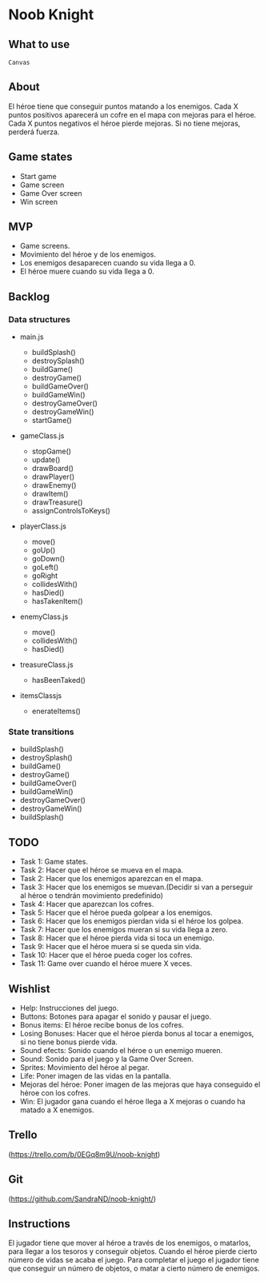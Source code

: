 # Noob Knight
	
##  What to use

	Canvas

## About


El héroe tiene que conseguir puntos matando a los enemigos.
Cada X puntos positivos aparecerá un cofre en el mapa con mejoras para el héroe. Cada X puntos negativos el héroe pierde mejoras. 
Si no tiene mejoras, perderá fuerza.


## Game states 

- Start game
- Game screen
- Game Over screen
- Win screen

## MVP

- Game screens. 
- Movimiento del héroe y de los enemigos.
- Los enemigos desaparecen cuando su vida llega a 0.
- El héroe muere cuando su vida llega a 0.

## Backlog

### Data structures

- main.js
  - buildSplash()
  - destroySplash()
  - buildGame()
  - destroyGame()
  - buildGameOver()
  - buildGameWin()
  - destroyGameOver()
  - destroyGameWin()
  - startGame()
  
- gameClass.js
  - stopGame()
  - update()
  - drawBoard()
  - drawPlayer()
  - drawEnemy()
  - drawItem()
  - drawTreasure()
  - assignControlsToKeys()
  
- playerClass.js
  - move()
  - goUp()
  - goDown()
  - goLeft()
  - goRight
  - collidesWith()
  - hasDied()
  - hasTakenItem()
  
- enemyClass.js
  - move()
  - collidesWith()
  - hasDied()
  
- treasureClass.js
  - hasBeenTaked()
  
- itemsClassjs
  - enerateItems()

### State transitions

- buildSplash()
- destroySplash()
- buildGame()
- destroyGame()
- buildGameOver()
- buildGameWin()
- destroyGameOver()
- destroyGameWin()
- buildSplash()

## TODO

- Task 1: Game states.
- Task 2: Hacer que el héroe se mueva en el mapa.
- Task 2: Hacer que los enemigos aparezcan en el mapa.
- Task 3: Hacer que los enemigos se muevan.(Decidir si van a perseguir al héroe o tendrán movimiento predefinido)
- Task 4: Hacer que aparezcan los cofres.
- Task 5: Hacer que el héroe pueda golpear a los enemigos.
- Task 6: Hacer que los enemigos pierdan vida si el héroe los golpea.
- Task 7: Hacer que los enemigos mueran si su vida llega a zero.
- Task 8: Hacer que el héroe pierda vida si toca un enemigo.
- Task 9: Hacer que el héroe muera si se queda sin vida.
- Task 10: Hacer que el héroe pueda coger los cofres.
- Task 11: Game over cuando el héroe muere X veces.


## Wishlist

- Help: Instrucciones del juego.
- Buttons: Botones para apagar el sonido y pausar el juego.
- Bonus items: El héroe recibe bonus de los cofres.
- Losing Bonuses: Hacer que el héroe pierda bonus al tocar a enemigos, si no tiene bonus pierde vida.
- Sound efects: Sonido cuando el héroe o un enemigo mueren.
- Sound: Sonido para el juego y la Game Over Screen.
- Sprites: Movimiento del héroe al pegar.
- Life: Poner imagen de las vidas en la pantalla.
- Mejoras del héroe: Poner imagen de las mejoras que haya conseguido el héroe con los cofres.
- Win: El jugador gana cuando el héroe llega a X mejoras o cuando ha matado a X enemigos.

## Trello 

(https://trello.com/b/0EGq8m9U/noob-knight)

## Git
(https://github.com/SandraND/noob-knight/)

## Instructions

El jugador tiene que mover al héroe a través de los enemigos, o matarlos, para llegar a los tesoros y conseguir
objetos. Cuando el héroe pierde cierto número de vidas se acaba el juego. Para completar el juego el jugador tiene
que conseguir un número de objetos, o matar a cierto número de enemigos.


